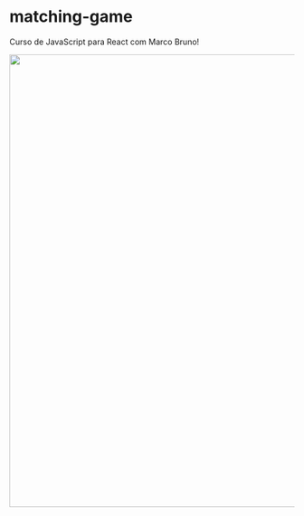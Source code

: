 # matching-game
Curso de JavaScript para React com Marco Bruno!

<img width="800px" src="https://i.ytimg.com/vi/q_E9w0LXM3c/maxresdefault.jpg">
